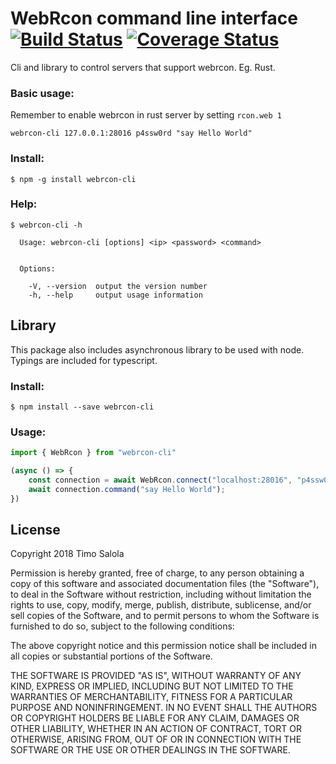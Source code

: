 # WebRcon command line interface [![Build Status](https://travis-ci.org/Cultti/webrcon-cli.svg?branch=master)](https://travis-ci.org/Cultti/webrcon-cli) [![Coverage Status](https://coveralls.io/repos/github/Cultti/webrcon-cli/badge.svg)](https://coveralls.io/github/Cultti/webrcon-cli)
Cli and library to control servers that support webrcon. Eg. Rust.
### Basic usage:
Remember to enable webrcon in rust server by setting `rcon.web 1`
```
webrcon-cli 127.0.0.1:28016 p4ssw0rd "say Hello World"
```
### Install:
```
$ npm -g install webrcon-cli
```
### Help:
```
$ webrcon-cli -h

  Usage: webrcon-cli [options] <ip> <password> <command>


  Options:

    -V, --version  output the version number
    -h, --help     output usage information
```
## Library
This package also includes asynchronous library to be used with node. Typings are included for typescript.
### Install:
```
$ npm install --save webrcon-cli
```
### Usage:
```typescript
import { WebRcon } from "webrcon-cli"

(async () => {
    const connection = await WebRcon.connect("localhost:28016", "p4ssw0rd");
    await connection.command("say Hello World");
})
```
## License
Copyright 2018 Timo Salola

Permission is hereby granted, free of charge, to any person obtaining a copy of this software and associated documentation files (the "Software"), to deal in the Software without restriction, including without limitation the rights to use, copy, modify, merge, publish, distribute, sublicense, and/or sell copies of the Software, and to permit persons to whom the Software is furnished to do so, subject to the following conditions:

The above copyright notice and this permission notice shall be included in all copies or substantial portions of the Software.

THE SOFTWARE IS PROVIDED "AS IS", WITHOUT WARRANTY OF ANY KIND, EXPRESS OR IMPLIED, INCLUDING BUT NOT LIMITED TO THE WARRANTIES OF MERCHANTABILITY, FITNESS FOR A PARTICULAR PURPOSE AND NONINFRINGEMENT. IN NO EVENT SHALL THE AUTHORS OR COPYRIGHT HOLDERS BE LIABLE FOR ANY CLAIM, DAMAGES OR OTHER LIABILITY, WHETHER IN AN ACTION OF CONTRACT, TORT OR OTHERWISE, ARISING FROM, OUT OF OR IN CONNECTION WITH THE SOFTWARE OR THE USE OR OTHER DEALINGS IN THE SOFTWARE.
